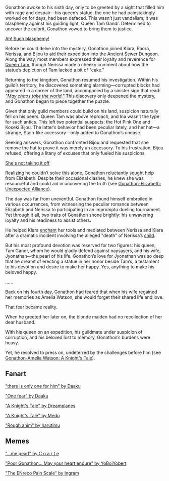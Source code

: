 <!-- title: Gonathon G -->
<!-- status: Alive -->

Gonathon awoke to his sixth day, only to be greeted by a sight that filled him with rage and despair—his queen’s statue, the one he had painstakingly worked on for days, had been defaced. This wasn’t just vandalism; it was blasphemy against his guiding light, Queen Tam Gandr. Determined to uncover the culprit, Gonathon vowed to bring them to justice.

[Ah! Such blasphemy!](#embed:https://www.youtube.com/embed/oygFzGlMT28?si=2KtGxfUiZWo9TRa6&start=180)

Before he could delve into the mystery, Gonathon joined Kiara, Raora, Nerissa, and Bijou to aid their expedition into the Ancient Sewer Dungeon. Along the way, most members expressed their loyalty and reverence for [Queen Tam](https://www.youtube.com/live/oygFzGlMT28?feature=shared&t=442), though Nerissa made a cheeky comment about how the statue’s depiction of Tam lacked a bit of "cake."

Returning to the kingdom, Gonathon resumed his investigation. Within his guild’s territory, he discovered something alarming—corrupted blocks had appeared in a corner of the land, accompanied by a sinister sign that read: [_"May chaos take the world."_](https://www.youtube.com/live/oygFzGlMT28?feature=shared&t=1759) This discovery only deepened the mystery, and Gonathon began to piece together the puzzle.

Given that only guild members could build on his land, suspicion naturally fell on his peers. Queen Tam was above reproach, and Ina wasn’t the type for such antics. This left two potential suspects: the Hot Pink One and Koseki Bijou. The latter’s behavior had been peculiar lately, and her hat—a strange, Stain-like accessory—only added to Gonathon’s unease.

Seeking answers, Gonathon confronted Bijou and requested that she remove the hat to prove it was merely an accessory. To his frustration, Bijou refused, offering a litany of excuses that only fueled his suspicions.

[She's not taking it off](#embed:https://www.youtube.com/embed/oygFzGlMT28?si=2KtGxfUiZWo9TRa6&start=2475)

Realizing he couldn’t solve this alone, Gonathon reluctantly sought help from Elizabeth. Despite their occasional clashes, he knew she was resourceful and could aid in uncovering the truth (see [Gonathon-Elizabeth: Unexpected Alliance](#edge:liz-gigi)).

The day was far from uneventful. Gonathon found himself embroiled in various occurrences, from witnessing the peculiar romance between Elizabeth and Nerissa to participating in an impromptu dueling tournament. Yet through it all, two traits of Gonathon shone brightly: his unwavering loyalty and his readiness to assist others.

He helped Kiara [enchant](https://www.youtube.com/live/oygFzGlMT28?feature=shared&t=5674) her tools and mediated between Nerissa and Kiara after a dramatic incident involving the alleged "death" of Nerissa’s [child](https://www.youtube.com/live/oygFzGlMT28?feature=shared&t=4296).

But his most profound devotion was reserved for two figures: his queen, Tam Gandr, whom he would gladly defend against naysayers, and his wife, Jyonathan—the pearl of his life. Gonathon’s love for Jyonathan was so deep that he dreamt of erecting a statue in her honor beside Tam’s, a testament to his devotion and desire to make her happy. Yes, anything to make his beloved happy.

......

Back on his fourth day, Gonathon had feared that when his wife regained her memories as Amelia Watson, she would forget their shared life and love.

That fear became reality.

When he greeted her later on, the blonde maiden had no recollection of her dear husband.

With his queen on an expedition, his guildmate under suspicion of corruption, and his beloved lost to memory, Gonathon’s burdens were heavy.

Yet, he resolved to press on, undeterred by the challenges before him (see [Gonathon-Amelia Watson: A Knight's Tale](#edge:gigi-ame)).

## Fanart

["there is only one for him" by Daaku](https://x.com/koizumi_arata/status/1831971695621808324)

<!-- ina, calli, kiara -->

["One fear" by Daaku](https://x.com/koizumi_arata/status/1832141040792240564)

<!-- kronii -->

["A Knight's Tale" by Dreamplanes](https://x.com/Dreamplanes256/status/1844357367313649767)

<!-- kronii, ame, bijou, ina, irys -->

["A Knight's Tale" by Medu](https://x.com/Medu_Yusa/status/1832503012054516020)

["Rough anim" by harutimu](https://x.com/harutimu_415/status/1882333332299825572)

## Memes

["...me pearl" by C o a r t e](https://x.com/itscoartee/status/1831967786639487202)

["Poor Gonathon... May your heart endure" by YoBoiYobert](https://x.com/YoBoiYobert/status/1831918801186959589)

["The ENreco Pain Scale" by Ingram](https://x.com/IngramPlisken/status/1832130783274062176)

<!-- shiori, fauna, nerissa, moom, mococo -->
